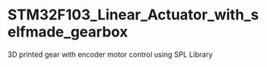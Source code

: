 # STM32F103_Linear_Actuator_with_selfmade_gearbox
3D printed gear with encoder motor control
using SPL Library
